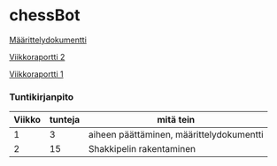 # chessBot

[Määrittelydokumentti](/dokumentaatio/maarittelydokumentti.md)

[Viikkoraportti 2](/dokumentaatio/viikkoraportti_2.md)

[Viikkoraportti 1](/dokumentaatio/viikkoraportti_1.md)

### Tuntikirjanpito

| Viikko | tunteja | mitä tein                                |
| ------ | ------- | ---------------------------------------- |
| 1      | 3       | aiheen päättäminen, määrittelydokumentti |
| 2      | 15      | Shakkipelin rakentaminen                 |
